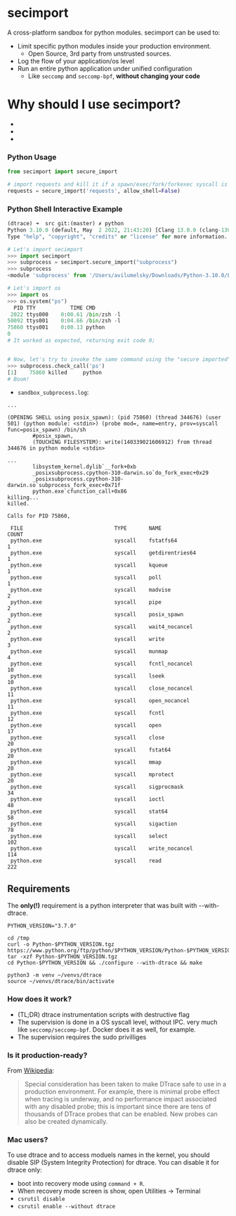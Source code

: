 # secimport
A cross-platform sandbox for python modules. secimport can be used to:

- Limit specific python modules inside your production environment.
  - Open Source, 3rd party from unstrusted sources.
- Log the flow of your application/os level
- Run an entire python application under unified configuration
  - Like `seccomp` and `seccomp-bpf`, <b>without changing your code</b>

# Why should I use secimport?
- 
- 
- 

### Python Usage
```python
from secimport import secure_import 

# import requests and kill it if a spawn/exec/fork/forkexec syscall is executed.
requests = secure_import('requests', allow_shell=False)
```


### Python Shell Interactive Example
```python
(dtrace) ➜  src git:(master) ✗ python
Python 3.10.0 (default, May  2 2022, 21:43:20) [Clang 13.0.0 (clang-1300.0.27.3)] on darwin
Type "help", "copyright", "credits" or "license" for more information.

# Let's import secimport
>>> import secimport
>>> subprocess = secimport.secure_import("subprocess")
>>> subprocess
<module 'subprocess' from '/Users/avilumelsky/Downloads/Python-3.10.0/Lib/subprocess.py'>    

# Let's import os 
>>> import os
>>> os.system("ps")
  PID TTY           TIME CMD
 2022 ttys000    0:00.61 /bin/zsh -l
50092 ttys001    0:04.66 /bin/zsh -l
75860 ttys001    0:00.13 python
0
# It worked as expected, returning exit code 0;


# Now, let's try to invoke the same command using the "secure imported" module:
>>> subprocess.check_call('ps')
[1]    75860 killed     python
# Boom! 
```

- `sandbox_subprocess.log`:
```shell
...

(OPENING SHELL using posix_spawn): (pid 75860) (thread 344676) (user 501) (python module: <stdin>) (probe mod=, name=entry, prov=syscall func=posix_spawn) /bin/sh 
		#posix_spawn,
        (TOUCHING FILESYSTEM): write(140339021606912) from thread 344676 in python module <stdin>
		
...
        libsystem_kernel.dylib`__fork+0xb
        _posixsubprocess.cpython-310-darwin.so`do_fork_exec+0x29
        _posixsubprocess.cpython-310-darwin.so`subprocess_fork_exec+0x71f
        python.exe`cfunction_call+0x86
killing...
killed.

Calls for PID 75860,

 FILE                             TYPE       NAME                      COUNT
 python.exe                       syscall    fstatfs64                     1
 python.exe                       syscall    getdirentries64               1
 python.exe                       syscall    kqueue                        1
 python.exe                       syscall    poll                          1
 python.exe                       syscall    madvise                       2
 python.exe                       syscall    pipe                          2
 python.exe                       syscall    posix_spawn                   2
 python.exe                       syscall    wait4_nocancel                2
 python.exe                       syscall    write                         3
 python.exe                       syscall    munmap                        4
 python.exe                       syscall    fcntl_nocancel               10
 python.exe                       syscall    lseek                        10
 python.exe                       syscall    close_nocancel               11
 python.exe                       syscall    open_nocancel                11
 python.exe                       syscall    fcntl                        12
 python.exe                       syscall    open                         17
 python.exe                       syscall    close                        20
 python.exe                       syscall    fstat64                      20
 python.exe                       syscall    mmap                         20
 python.exe                       syscall    mprotect                     20
 python.exe                       syscall    sigprocmask                  34
 python.exe                       syscall    ioctl                        48
 python.exe                       syscall    stat64                       58
 python.exe                       syscall    sigaction                    78
 python.exe                       syscall    select                      102
 python.exe                       syscall    write_nocancel              114
 python.exe                       syscall    read                        222
```

## Requirements
The <b>only(!)</b> requirement is a python interpreter that was built with --with-dtrace.

```shell
PYTHON_VERSION="3.7.0"

cd /tmp
curl -o Python-$PYTHON_VERSION.tgz https://www.python.org/ftp/python/$PYTHON_VERSION/Python-$PYTHON_VERSION.tgz
tar -xzf Python-$PYTHON_VERSION.tgz
cd Python-$PYTHON_VERSION && ./configure --with-dtrace && make

python3 -m venv ~/venvs/dtrace
source ~/venvs/dtrace/bin/activate
```

### How does it work?
- (TL;DR) dtrace instrumentation scripts with destructive flag<br>
- The supervision is done in a OS syscall level, without IPC. very much like `seccomp/seccomp-bpf`. Docker does it as well, for example.
- The supervision requires the sudo privilliges

### Is it production-ready?
From <a href="https://en.wikipedia.org/wiki/DTrace">Wikipedia</a>:
>Special consideration has been taken to make DTrace safe to use in a production environment. For example, there is minimal probe effect when tracing is underway, and no performance impact associated with any disabled probe; this is important since there are tens of thousands of DTrace probes that can be enabled. New probes can also be created dynamically.

### Mac users?
To use dtrace and to access moduels names in the kernel, you should disable SIP (System Integrity Protection) for dtrace. You can disable it for dtrace only:
  - boot into recovery mode using `command + R`.
  -  When recovery mode screen is show, open Utilities -> Terminal
  - `csrutil disable`
  - `csrutil enable --without dtrace` 